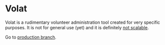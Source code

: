 # Volat

Volat is a rudimentary volunteer administration tool created for very specific purposes. It is not for general use (yet) and it is definitely [not scalable](http://paulgraham.com/ds.html).

Go to [production branch](https://github.com/ciurca/volat/tree/production).
